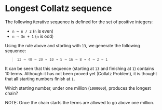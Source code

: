 # Longest Collatz sequence

The following iterative sequence is defined for the set of positive integers:
- `n → n / 2` (`n` is even)
- `n → 3n + 1` (`n` is odd)

Using the rule above and starting with `13`, we generate the following sequence:
> `13 → 40 → 20 → 10 → 5 → 16 → 8 → 4 → 2 → 1`

It can be seen that this sequence (starting at `13` and finishing at `1`) contains 10 terms. Although it has not been proved yet (Collatz Problem), it is thought that all starting numbers finish at `1`.

Which starting number, under one million (`1000000`), produces the longest chain?

NOTE: Once the chain starts the terms are allowed to go above one million.
